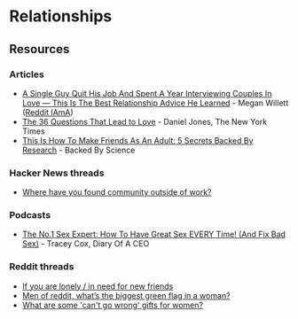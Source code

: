 # Relationships

## Resources

### Articles

* [A Single Guy Quit His Job And Spent A Year Interviewing Couples In Love — This Is The Best Relationship Advice He Learned](https://finance.yahoo.com/news/single-guy-quit-job-spent-152504115.html) - Megan Willett ([Reddit IAmA](https://www.reddit.com/r/IAmA/comments/1xpj77/iama\_single\_guy\_who\_quit\_his\_job\_and\_spent\_the/))
* [The 36 Questions That Lead to Love](https://www.nytimes.com/2015/01/09/style/no-37-big-wedding-or-small.html) - Daniel Jones, The New York Times
* [This Is How To Make Friends As An Adult: 5 Secrets Backed By Research](https://www.bakadesuyo.com/2017/02/how-to-make-friends-as-an-adult/?utm\_source=sumome\&utm\_medium=twitter\&utm\_campaign=sumome\_share) - Backed By Science

### Hacker News threads

* [Where have you found community outside of work?](https://news.ycombinator.com/item?id=36128618)

### Podcasts

* [The No.1 Sex Expert: How To Have Great Sex EVERY Time! (And Fix Bad Sex)](https://www.youtube.com/watch?v=2Ait0WaCNCw) - Tracey Cox, Diary Of A CEO

### Reddit threads

* [If you are lonely / in need for new friends](https://www.reddit.com/r/london/comments/1cu0sjd/if\_you\_are\_lonely\_in\_need\_for\_new\_friends/)
* [Men of reddit, what’s the biggest green flag in a woman?](https://www.reddit.com/r/AskReddit/comments/15oczn3/men\_of\_reddit\_whats\_the\_biggest\_green\_flag\_in\_a/)
* [What are some 'can't go wrong' gifts for women?](https://www.reddit.com/r/AskUK/comments/zc3wnk/what\_are\_some\_cant\_go\_wrong\_gifts\_for\_women/)

